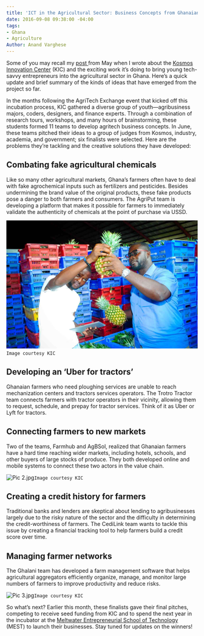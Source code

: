 ```yaml
---
title: 'ICT in the Agricultural Sector: Business Concepts from Ghanaian Youth'
date: 2016-09-08 09:38:00 -04:00
tags:
- Ghana
- Agriculture
Author: Anand Varghese
---
```


Some of you may recall my [post ](http://dai-global-digital.com/ghana-agritech-exchange.html) from May when I wrote about the [Kosmos Innovation Center](http://www.kosmosinnovationcenter.com/) (KIC) and the exciting work it’s doing to bring young tech-savvy entrepreneurs into the agricultural sector in Ghana. Here’s a quick update and brief summary of the kinds of ideas that have emerged from the project so far.

<!--more-->

In the months following the AgriTech Exchange event that kicked off this incubation process, KIC gathered a diverse group of youth—agribusiness majors, coders, designers, and finance experts. Through a combination of research tours, workshops, and many hours of brainstorming, these students formed 11 teams to develop agritech business concepts. In June, these teams pitched their ideas to a group of judges from Kosmos, industry, academia, and government; six finalists were selected. Here are the problems they’re tackling and the creative solutions they have developed: 

## Combating fake agricultural chemicals

Like so many other agricultural markets, Ghana’s farmers often have to deal with fake agrochemical inputs such as fertilizers and pesticides. Besides undermining the brand value of the original products, these fake products pose a danger to both farmers and consumers. The AgriPut team is developing a platform that makes it possible for farmers to immediately validate the authenticity of chemicals at the point of purchase via USSD.

![Pic 1.jpg](/uploads/Pic%201.jpg)`Image courtesy KIC`

## Developing an ‘Uber for tractors’ 

Ghanaian farmers who need ploughing services are unable to reach mechanization centers and tractors services operators. The Trotro Tractor team connects farmers with tractor operators in their vicinity, allowing them to request, schedule, and prepay for tractor services. Think of it as Uber or Lyft for tractors. 

## Connecting farmers to new markets 

Two of the teams, Farmhub and AgBSol, realized that Ghanaian farmers have a hard time reaching wider markets, including hotels, schools, and other buyers of large stocks of produce. They both developed online and mobile systems to connect these two actors in the value chain. 

![Pic 2.jpg](/uploads/Pic%202.jpg)`Image courtesy KIC`

## Creating a credit history for farmers 

Traditional banks and lenders are skeptical about lending to agribusinesses largely due to the risky nature of the sector and the difficulty in determining the credit-worthiness of farmers. The CediLink team wants to tackle this issue by creating a financial tracking tool to help farmers build a credit score over time.

## Managing farmer networks

The Ghalani team has developed a farm management software that helps agricultural aggregators efficiently organize, manage, and monitor large numbers of farmers to improve productivity and reduce risks.

![Pic 3.jpg](/uploads/Pic%203.jpg)`Image courtesy KIC`

So what’s next? Earlier this month, these finalists gave their final pitches, competing to receive seed funding from KIC and to spend the next year in the incubator at the [Meltwater Entrepreneurial School of Technology](http://meltwater.org/incubator/about-the-incubator/) (MEST) to launch their businesses. Stay tuned for updates on the winners!